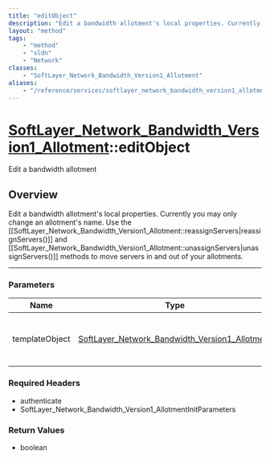 ```yaml
---
title: "editObject"
description: "Edit a bandwidth allotment's local properties. Currently you may only change an allotment's name. Use the [[SoftLayer_Ne... "
layout: "method"
tags:
    - "method"
    - "sldn"
    - "Network"
classes:
    - "SoftLayer_Network_Bandwidth_Version1_Allotment"
aliases:
    - "/reference/services/softlayer_network_bandwidth_version1_allotment/editObject"
---
```

# [SoftLayer_Network_Bandwidth_Version1_Allotment](/reference/services/SoftLayer_Network_Bandwidth_Version1_Allotment)::editObject

Edit a bandwidth allotment


## Overview 
Edit a bandwidth allotment's local properties. Currently you may only change an allotment's name. Use the [[SoftLayer_Network_Bandwidth_Version1_Allotment::reassignServers|reassignServers()]] and [[SoftLayer_Network_Bandwidth_Version1_Allotment::unassignServers|unassignServers()]] methods to move servers in and out of your allotments. 

-----

### Parameters 
|Name | Type | Description |
| --- | --- | --- |
|templateObject| <a href='/reference/datatypes/SoftLayer_Network_Bandwidth_Version1_Allotment'>SoftLayer_Network_Bandwidth_Version1_Allotment </a>| A skeleton SoftLayer_Network_Bandwidth_Version1_Allotment object with only the properties defined that you wish to change. Unchanged properties are left alone.|


### Required Headers
* authenticate
* SoftLayer_Network_Bandwidth_Version1_AllotmentInitParameters


### Return Values
* boolean




